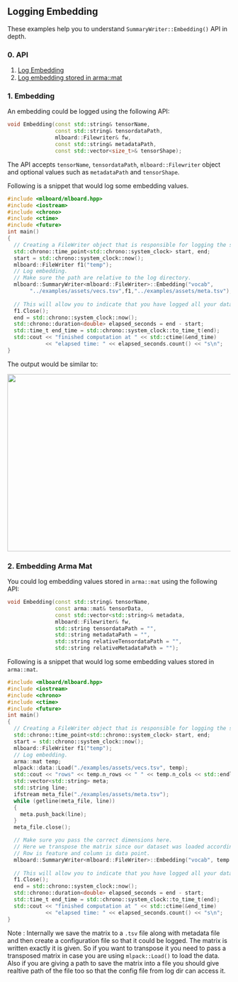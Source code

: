 ## Logging Embedding

These examples help you to understand `SummaryWriter::Embedding()` API in depth.

### 0. API 

  1. [Log Embedding](#1-embedding)
  2. [Log embedding stored in arma::mat](#2-embedding-arma-mat)

### 1. Embedding

An embedding could be logged using the following API:

```cpp
void Embedding(const std::string& tensorName,
               const std::string& tensordataPath,
               mlboard::Filewriter& fw,
               const std::string& metadataPath,
               const std::vector<size_t>& tensorShape);
```

The API accepts `tensorName`, `tensordataPath`, `mlboard::Filewriter` object and optional values such as `metadataPath` and `tensorShape`.

Following is a snippet that would log some embedding values.

```cpp
#include <mlboard/mlboard.hpp>
#include <iostream>
#include <chrono> 
#include <ctime> 
#include <future>
int main()
{
  // Creating a FileWriter object that is responsible for logging the summary.
  std::chrono::time_point<std::chrono::system_clock> start, end; 
  start = std::chrono::system_clock::now(); 
  mlboard::FileWriter f1("temp");
  // Log embedding.
  // Make sure the path are relative to the log directory.
  mlboard::SummaryWriter<mlboard::FileWriter>::Embedding("vocab",
       "../examples/assets/vecs.tsv",f1,"../examples/assets/meta.tsv");
  
  // This will allow you to indicate that you have logged all your data.
  f1.Close();
  end = std::chrono::system_clock::now(); 
  std::chrono::duration<double> elapsed_seconds = end - start; 
  std::time_t end_time = std::chrono::system_clock::to_time_t(end); 
  std::cout << "finished computation at " << std::ctime(&end_time) 
            << "elapsed time: " << elapsed_seconds.count() << "s\n"; 
}
```

The output would be similar to:

<p>
<img src = "assets/embedding.jpg" width = "800" height = "400"/>
</p>

### 2. Embedding Arma Mat

You could log embedding values stored in `arma::mat` using the following API:

```cpp
void Embedding(const std::string& tensorName,
               const arma::mat& tensorData,
               const std::vector<std::string>& metadata,
               mlboard::Filewriter& fw,
               std::string tensordataPath = "",
               std::string metadataPath = "",
               std::string relativeTensordataPath = "",
               std::string relativeMetadataPath = "");
```

Following is a snippet that would log some embedding values stored in `arma::mat`.

```cpp
#include <mlboard/mlboard.hpp>
#include <iostream>
#include <chrono> 
#include <ctime> 
#include <future>
int main()
{
  // Creating a FileWriter object that is responsible for logging the summary.
  std::chrono::time_point<std::chrono::system_clock> start, end; 
  start = std::chrono::system_clock::now(); 
  mlboard::FileWriter f1("temp");
  // Log embedding.
  arma::mat temp;
  mlpack::data::Load("./examples/assets/vecs.tsv", temp);
  std::cout << "rows" << temp.n_rows << " " << temp.n_cols << std::endl;
  std::vector<std::string> meta;
  std::string line;
  ifstream meta_file("./examples/assets/meta.tsv");
  while (getline(meta_file, line))
  {
    meta.push_back(line);
  }
  meta_file.close();

  // Make sure you pass the correct dimensions here.
  // Here we transpose the matrix since our dataset was loaded according to mlpack convention
  // Row is feature and column is data point.
  mlboard::SummaryWriter<mlboard::FileWriter>::Embedding("vocab", temp.t(), meta, f1);
  
  // This will allow you to indicate that you have logged all your data.
  f1.Close();
  end = std::chrono::system_clock::now(); 
  std::chrono::duration<double> elapsed_seconds = end - start; 
  std::time_t end_time = std::chrono::system_clock::to_time_t(end); 
  std::cout << "finished computation at " << std::ctime(&end_time) 
            << "elapsed time: " << elapsed_seconds.count() << "s\n"; 
}
```

Note : Internally we save the matrix to a `.tsv` file along with metadata file and then create a configuration file so that it could be logged. The matrix is written exactly it is given. So if you want to transpose it you need to pass a transposed matrix in case you are using `mlpack::Load()` to load the data. Also if you are giving a path to save the matrix into a file you should give realtive path of the file too so that the config file from log dir can access it.
